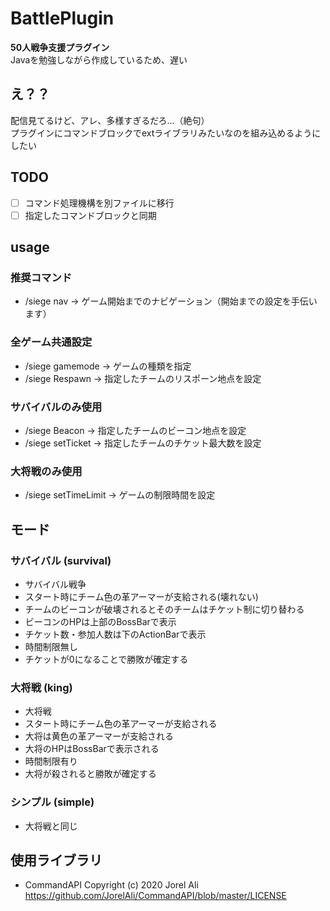 # BattlePlugin
**50人戦争支援プラグイン**  
Javaを勉強しながら作成しているため、遅い

## え？？
配信見てるけど、アレ、多様すぎるだろ…（絶句）  
プラグインにコマンドブロックでextライブラリみたいなのを組み込めるようにしたい

## TODO
- [ ] コマンド処理機構を別ファイルに移行
- [ ] 指定したコマンドブロックと同期

## usage
### 推奨コマンド
- /siege nav -> ゲーム開始までのナビゲーション（開始までの設定を手伝います）
  
### 全ゲーム共通設定
- /siege gamemode -> ゲームの種類を指定
- /siege Respawn <Team> <Location> -> 指定したチームのリスポーン地点を設定
  
### サバイバルのみ使用
- /siege Beacon <Team> <Location> -> 指定したチームのビーコン地点を設定
- /siege setTicket <Team> <Location> -> 指定したチームのチケット最大数を設定

### 大将戦のみ使用
- /siege setTimeLimit <Integer> -> ゲームの制限時間を設定

## モード
### サバイバル (survival)
- サバイバル戦争
- スタート時にチーム色の革アーマーが支給される(壊れない)
- チームのビーコンが破壊されるとそのチームはチケット制に切り替わる
- ビーコンのHPは上部のBossBarで表示
- チケット数・参加人数は下のActionBarで表示
- 時間制限無し
- チケットが0になることで勝敗が確定する

### 大将戦 (king)
- 大将戦
- スタート時にチーム色の革アーマーが支給される
- 大将は黄色の革アーマーが支給される
- 大将のHPはBossBarで表示される
- 時間制限有り
- 大将が殺されると勝敗が確定する

### シンプル (simple)
- 大将戦と同じ

## 使用ライブラリ
- CommandAPI Copyright (c) 2020 Jorel Ali https://github.com/JorelAli/CommandAPI/blob/master/LICENSE

